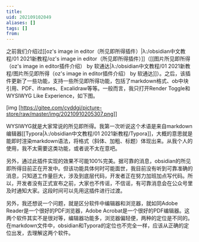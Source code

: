 ```yaml
---
title: 
uid: 202109102049
aliases: []
tags: []
from: 
---
```

之前我们介绍过[[oz's image in editor（所见即所得插件）|λ:/obsidian中文教程/01 2021新教程/oz's image in editor（所见即所得插件）]]（[[图片所见即所得（oz's image in editor插件介绍） by 软通达|λ:/obsidian中文教程/01 2021新教程/图片所见即所得（oz's image in editor插件介绍） by 软通达]]）。之后，该插件更新了一些功能，支持一些所见即所得功能，包括了markdown格式、ob中块引用、PDF、iframes、Excalidraw等等。一般而言，我只打开Render Toggle和WYSIWYG Like Experience，如下图。

[img [https://gitee.com/cyddgi/picture-store/raw/master/img/20210910205307.png]]

WYSIWYG就是大家常说的所见即所得。我第一次听说这个术语是来自markdown编辑器[[Typora|λ:/obsidian中文教程/01 2021新教程/Typora]]，大概的意思就是能即时渲染markdown语法，将格式（斜体、加粗、标题）体现出来。从我个人的使用，我不太需要这类功能，或者说不太在意吧。

另外，通过此插件实现的效果不可能100%完美。据可靠的消息，obsidian的所见即所得目前正在开发中。但该功能具体何时可能面世，我目前没有听到可靠准确的消息，只知道工作量巨大，涉及到底层代码，开发者正在努力加班加点写代码。所以，开发者没有正式宣布之前，大家也不传谣，不信谣，有可靠消息会在公众号里及时通知大家。这段时间可以先用这插件进行过渡。

另外，我还想说一个问题，就是区分软件中编辑器和浏览器，就如同Adobe Reader是一个很好的PDF浏览器，Adobe Acrobat是一个很好的PDF编辑器。这两个软件其实不是很对等，编辑器功能多，浏览器偏轻便，两种的定位是不同的。在markdown文件中，obsidian和Typora的定位也不完全一样，应该从正确的定位出发，去理解这两个软件。
